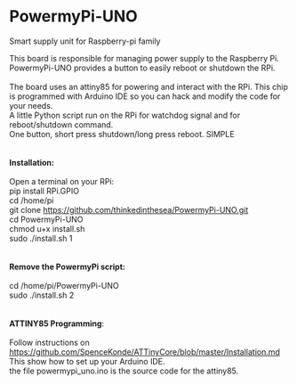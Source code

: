 # PowermyPi-UNO
Smart supply unit for Raspberry-pi family

This board is responsible for managing power supply to the Raspberry Pi.<br/>
PowermyPi-UNO provides a button to easily reboot or shutdown the RPi.<br/><br/>
The board uses an attiny85 for powering and interact with the RPi. This chip is programmed with Arduino IDE so you can hack and modify the code for your needs.<br/>
A little Python script run on the RPi for watchdog signal and for reboot/shutdown command.<br/>
One button, short press shutdown/long press reboot. SIMPLE<br/>
<br/><br/>
**Installation:**<br/><br/>
Open a terminal on your RPi:<br/>
pip install RPi.GPIO<br/>
cd /home/pi<br/>
git clone https://github.com/thinkedinthesea/PowermyPi-UNO.git<br/>
cd PowermyPi-UNO<br/>
chmod u+x install.sh<br/>
sudo ./install.sh 1<br/><br/><br/>
**Remove the PowermyPi script:**<br/><br/>
cd /home/pi/PowermyPi-UNO<br/>
sudo ./install.sh 2<br/><br/><br/>
**ATTINY85 Programming**:<br/><br/>
Follow instructions on https://github.com/SpenceKonde/ATTinyCore/blob/master/Installation.md<br/>
This show how to set up your Arduino IDE.<br/>
the file powermypi_uno.ino is the source code for the attiny85.

